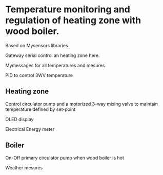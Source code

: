 Temperature monitoring and regulation of heating zone with wood boiler.
=======================================================================

Based on Mysensors libraries.

Gateway serial control an heating zone here.

Mymessages for all temperatures and mesures.

PID to control 3WV temperature


Heating zone
------------
Control circulator pump and a motorized 3-way mixing valve to maintain temperature defined by set-point

OLED display

Electrical Energy meter

Boiler
------
On-Off primary circulator pump when wood boiler is hot

Weather mesures

